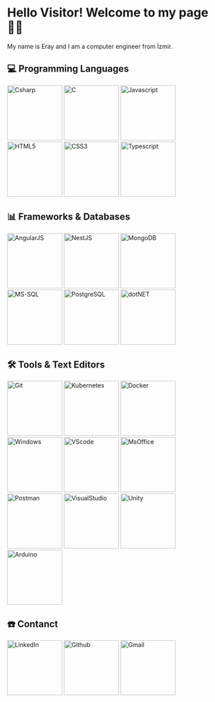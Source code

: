 # Hello Visitor! Welcome to my page 🙋‍♂️
My name is Eray and I am a computer engineer from İzmir.
## 💻 Programming Languages

<div>
<img src="https://cdn.jsdelivr.net/gh/devicons/devicon/icons/csharp/csharp-original.svg" alt="Csharp" width="128"/>
<img src="https://cdn.jsdelivr.net/gh/devicons/devicon/icons/c/c-original.svg" alt="C" width="128"/>
<img src="https://cdn.jsdelivr.net/gh/devicons/devicon/icons/javascript/javascript-plain.svg" alt="Javascript" width="128"/>
<img src="https://cdn.jsdelivr.net/gh/devicons/devicon/icons/html5/html5-plain-wordmark.svg" alt="HTML5" width="128"/>
<img src="https://cdn.jsdelivr.net/gh/devicons/devicon/icons/css3/css3-plain-wordmark.svg" alt="CSS3" width="128"/>
<img src="https://cdn.jsdelivr.net/gh/devicons/devicon/icons/typescript/typescript-plain.svg" alt="Typescript" width="128"/>
</div>

##  📊 Frameworks & Databases

<div>
<img src="https://cdn.jsdelivr.net/gh/devicons/devicon/icons/angularjs/angularjs-original-wordmark.svg" alt="AngularJS" width="128"/>
<img src="https://cdn.jsdelivr.net/gh/devicons/devicon/icons/nestjs/nestjs-plain-wordmark.svg" alt="NestJS" width="128"/>
<img src="https://cdn.jsdelivr.net/gh/devicons/devicon/icons/mongodb/mongodb-original-wordmark.svg" alt="MongoDB" width="128"/>
<img src="https://cdn.jsdelivr.net/gh/devicons/devicon/icons/microsoftsqlserver/microsoftsqlserver-plain-wordmark.svg" alt="MS-SQL" width="128"/>
<img src="https://cdn.jsdelivr.net/gh/devicons/devicon/icons/postgresql/postgresql-original-wordmark.svg" alt="PostgreSQL" width="128"/>
<img src="https://cdn.jsdelivr.net/gh/devicons/devicon/icons/dot-net/dot-net-original-wordmark.svg" alt="dotNET" width="128"/>
</div>

##  🛠️ Tools &  Text Editors

<div>
<img src="https://cdn.jsdelivr.net/gh/devicons/devicon/icons/git/git-original-wordmark.svg" alt="Git" width="128"/>
<img src="https://cdn.jsdelivr.net/gh/devicons/devicon/icons/kubernetes/kubernetes-plain-wordmark.svg" alt="Kubernetes" width="128"/>
<img src="https://cdn.jsdelivr.net/gh/devicons/devicon/icons/docker/docker-original-wordmark.svg" alt="Docker" width="128"/>
<img src="https://cdn.jsdelivr.net/gh/devicons/devicon/icons/windows8/windows8-original.svg" alt="Windows" width="128"/>
<img src="https://cdn.jsdelivr.net/gh/devicons/devicon/icons/vscode/vscode-original-wordmark.svg" alt="VScode" width="128"/>
<img src="https://softservis24.ru/upload/iblock/da6/da6a2d0efeea770bdf0dc28ac5899d9e.jpg" alt="MsOffice" width="128"/>
<img src="https://im0-tub-tr.yandex.net/i?id=5aea9b52fe137a2a515be8553d751de7&n=13&exp=1" alt="Postman" width="128"/>
<img src="https://cdn.jsdelivr.net/gh/devicons/devicon/icons/visualstudio/visualstudio-plain-wordmark.svg" alt="VisualStudio" width="128"/>
<img src="https://cdn.jsdelivr.net/gh/devicons/devicon/icons/unity/unity-original-wordmark.svg" alt="Unity" width="128"/>
<img src="https://cdn.jsdelivr.net/gh/devicons/devicon/icons/arduino/arduino-original-wordmark.svg" alt="Arduino" width="128"/>
</div> 

##  ☎️ Contanct

<div>
<a href="https://www.linkedin.com/in/eray-berbero%C4%9Flu"><img src="https://cdn.jsdelivr.net/gh/devicons/devicon/icons/linkedin/linkedin-original-wordmark.svg" alt="LinkedIn" width="128"/></a>
<a href="https://github.com/candem15"><img src="https://cdn.jsdelivr.net/gh/devicons/devicon/icons/github/github-original-wordmark.svg" alt="Github" width="128"/></a>
<a href="mailto:eraybrbr@gmail.com"><img src="https://storage.googleapis.com/gweb-uniblog-publish-prod/images/Gmail.max-1100x1100.png" alt="Gmail" width="128"/></a>
